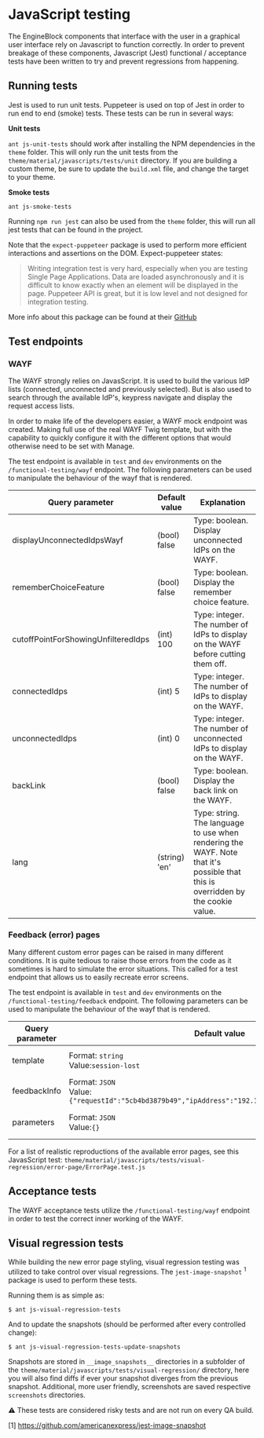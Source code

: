 # JavaScript testing

The EngineBlock components that interface with the user in a graphical user interface rely on Javascript to function
correctly. In order to prevent breakage of these components, Javascript (Jest) functional / acceptance tests have been
written to try and prevent regressions from happening.

## Running tests
Jest is used to run unit tests. Puppeteer is used on top of Jest in order to run end to end (smoke) tests. These tests
can be run in several ways:

**Unit tests**

`ant js-unit-tests` should work after installing the NPM dependencies in the `theme` folder. This will only run the unit
tests from the `theme/material/javascripts/tests/unit` directory. If you are building a custom theme, be sure to update
the `build.xml` file, and change the target to your theme.

**Smoke tests**

`ant js-smoke-tests`

Running  `npm run jest` can also be used from the `theme` folder, this will run all jest tests that can be found in the project.

Note that the `expect-puppeteer` package is used to perform more efficient interactions and assertions on the DOM. Expect-puppeteer states:

> Writing integration test is very hard, especially when you are testing Single Page Applications. Data are loaded asynchronously and it is difficult to know exactly when an element will be displayed in the page.
  Puppeteer API is great, but it is low level and not designed for integration testing.

More info about this package can be found at their [GitHub](https://github.com/smooth-code/jest-puppeteer/tree/master/packages/expect-puppeteer)

## Test endpoints

### WAYF
The WAYF strongly relies on JavasScript. It is used to build the various IdP lists (connected, unconnected and previously selected).
But is also used to search through the available IdP's, keypress navigate and display the request access lists.

In order to make life of the developers easier, a WAYF mock endpoint was created. Making full use of the real WAYF
Twig template, but with the capability to quickly configure it with the different options that would otherwise need to
be set with Manage.

The test endpoint is available in `test` and `dev` environments on the `/functional-testing/wayf` endpoint. The following
parameters can be used to manipulate the behaviour of the wayf that is rendered.

| **Query parameter** | **Default value** | **Explanation** |
|---|----|----|
| displayUnconnectedIdpsWayf | (bool) false | Type: boolean. Display unconnected IdPs on the WAYF. |
| rememberChoiceFeature | (bool) false | Type: boolean. Display the remember choice feature. |
| cutoffPointForShowingUnfilteredIdps | (int) 100 | Type: integer. The number of IdPs to display on the WAYF before cutting them off. |
| connectedIdps | (int) 5 | Type: integer. The number of IdPs to display on the WAYF. |
| unconnectedIdps | (int) 0 | Type: integer. The number of unconnected IdPs to display on the WAYF. |
| backLink | (bool) false | Type: boolean. Display the back link on the WAYF. |
| lang | (string) 'en' | Type: string. The language to use when rendering the WAYF. Note that it's possible that this is overridden by the cookie value. |

### Feedback (error) pages
Many different custom error pages can be raised in many different conditions. It is quite tedious to raise those errors from the code as it sometimes is hard to simulate the error situations. This called for a test endpoint that allows us to easily recreate error screens.

The test endpoint is available in `test` and `dev` environments on the `/functional-testing/feedback` endpoint. The following
parameters can be used to manipulate the behaviour of the wayf that is rendered.

| **Query parameter** | **Default value** | **Explanation** |
|---|----|----|
|template|Format: `string`<br>Value:`session-lost`|Render the error feedback template, identified by one of the templates found in `theme/material/templates/modules/Authentication/View/Feedback`|
|feedbackInfo|Format: `JSON`<br>Value:`{"requestId":"5cb4bd3879b49","ipAddress":"192.168.66.98","artCode":"31914"}`|Can be filled with any parameter that can be rendered in the feedback information section of the feedback page.|
|parameters|Format: `JSON`<br>Value:`{}`|Some templates might require additional twig parameters, this parameter allows you to pass these additional parameters in JSON format.|

For a list of realistic reproductions of the available error pages, see this JavasScript test: `theme/material/javascripts/tests/visual-regression/error-page/ErrorPage.test.js`

## Acceptance tests
The WAYF acceptance tests utilize the `/functional-testing/wayf` endpoint in order to test the correct inner working of
the WAYF.

## Visual regression tests
While building the new error page styling, visual regression testing was utilized to take control over visual regressions. The `jest-image-snapshot` <sup>1</sup> package is used to perform these tests.

Running them is as simple as:

`$ ant js-visual-regression-tests`

And to update the snapshots (should be performed after every controlled change):

`$ ant js-visual-regression-tests-update-snapshots`

Snapshots are stored in `__image_snapshots__` directories in a subfolder of the `theme/material/javascripts/tests/visual-regression/` directory, here you will also find diffs if ever your snapshot diverges from the previous snapshot.
Additional, more user friendly, screenshots are saved respective `screenshots` directories.

:warning: These tests are considered risky tests and are not run on every QA build.

[1] https://github.com/americanexpress/jest-image-snapshot
